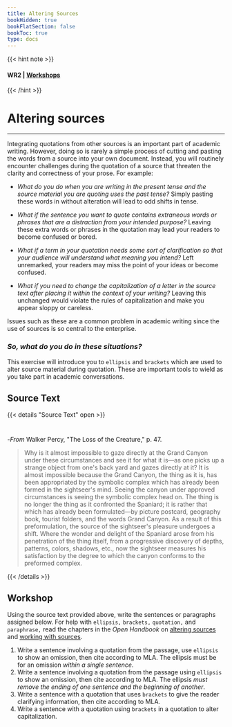 ```yaml
---
title: Altering Sources
bookHidden: true
bookFlatSection: false
bookToc: true
type: docs
---
```

{{< hint note >}} 
#### <i class="fas fa-dot-circle"></i>  **WR2** | [**Workshops**](/courses/workshops/) 
{{< /hint >}}

# Altering sources

---

Integrating quotations from other sources is an important part of academic writing. However, doing so is rarely a simple process of cutting and pasting the words from a source into your own document. Instead, you will routinely encounter challenges during the quotation of a source that threaten the clarity and correctness of your prose. For example:

- <i class="fas fa-question-circle"></i> *What do you do when you are writing in the present tense and the source material you are quoting uses the past tense?* Simply pasting these words in without alteration will lead to odd shifts in tense. 

- <i class="fas fa-question-circle"></i> *What if the sentence you want to quote contains extraneous words or phrases that are a distraction from your intended purpose?* Leaving these extra words or phrases in the quotation may lead your readers to become confused or bored.  

- <i class="fas fa-question-circle"></i> *What if a term in your quotation needs some sort of clarification so that your audience will understand what meaning you intend?* Left unremarked, your readers may miss the point of your ideas or become confused.

- <i class="fas fa-question-circle"></i> *What if you need to change the capitalization of a letter in the source text after placing it within the context of your writing?* Leaving this unchanged would violate the rules of capitalization and make you appear sloppy or careless. 

Issues such as these are a common problem in academic writing since the use of sources is so central to the enterprise. 

### *So, what do you do in these situations?*

This exercise will introduce you to `ellipsis` and `brackets` which are used to alter source material during quotation. These are important tools to wield as you take part in academic conversations.  

## Source Text

{{< details "Source Text" open >}}
#

-*From* Walker Percy, "The Loss of the Creature," p. 47.

>Why is it almost impossible to gaze directly at the Grand Canyon under these circumstances and see it for what it is—as one picks up a strange object from one's back yard and gazes directly at it? It is almost impossible because the Grand Canyon, the thing as it is, has been appropriated by the symbolic complex which has already been formed in the sightseer's mind. Seeing the canyon under approved circumstances is seeing the symbolic complex head on. The thing is no longer the thing as it confronted the Spaniard; it is rather that which has already been formulated—by picture postcard, geography book, tourist folders, and the words Grand Canyon. As a result of this preformulation, the source of the sightseer's pleasure undergoes a shift. Where the wonder and delight of the Spaniard arose from his penetration of the thing itself, from a progressive discovery of depths, patterns, colors, shadows, etc., now the sightseer measures his satisfaction by the degree to which the canyon conforms to the preformed complex.

{{< /details >}} 

## Workshop

Using the source text provided above, write the sentences or paragraphs assigned below. For help with `ellipsis,` `brackets,` `quotation,` and `paraphrase,` read the chapters in the *Open Handbook* on [altering sources](/resources/open-handbook/chapter-9) and [working with sources](/resources/open-handbook/chapter-8). 

1. Write a sentence involving a quotation from the passage, use `ellipsis` to show an omission, then cite according to MLA. The ellipsis must be for an omission *within a single sentence*. 
2. Write a sentence involving a quotation from the passage using `ellipsis` to show an omission, then cite according to MLA. The ellipsis *must remove the ending of one sentence and the beginning of another*. 
3. Write a sentence with a quotation that uses `brackets` to give the reader clarifying information, then cite according to MLA. 
4. Write a sentence with a quotation using `brackets` in a quotation to alter capitalization.

<!---
## My Attempt

1. **Write a sentence involving a quotation from the passage, use ellipsis to show an omission, then cite according to MLA. The ellipsis must be for an omission within a single sentence**.

{{< hint note >}} <span style="color: var(--in-class)"><i class="fa-solid fa-quote-left"></i></span> Why is it <span class="highlight">almost impossible</span> to gaze directly at the Grand Canyon under these circumstances and see it for what it is—as one picks up a strange object from one's back yard and gazes directly at it? It is almost impossible <span class="highlight">because the Grand Canyon<strike>, the thing as it is,</strike> has been appropriated by the symbolic complex which has already been formed in the sightseer's mind</span>. {{< /hint >}} 

> Percy alleges that it is “almost impossible” to encounter the place “because the Grand Canyon . . . has been appropriated by the symbolic complex which has already been formed in the sightseer’s mind” (47).
   
2. **Write a sentence involving a quotation from the passage using ellipsis to show an omission, then cite according to MLA. The ellipsis must remove the ending of one sentence and the beginning of another**.

{{< hint note >}} <span style="color: var(--in-class)"><i class="fa-solid fa-quote-left"></i></span> Why is it <span class="highlight">almost impossible to gaze directly at the Grand Canyon </span>under these circumstances and see it for what it is—as one picks up a strange object from one's back yard and gazes directly at it? It is almost impossible<span class="highlight"> because the Grand Canyon, the thing as it is, has been appropriated by the symbolic complex which has already been formed in the sightseer's mind.</span>. {{< /hint >}} 

> As Percy argues, it is “almost impossible to gaze directly at the Grand Canyon . . . . because the Grand Canyon, the thing as it is, has been appropriated by the symbolic complex which has already been formed in the sightseer's mind" (47).
   
3. **Write a sentence with a quotation that uses brackets to give the reader clarifying information, then cite according to MLA**.

{{< hint note >}} <span style="color: var(--in-class)"><i class="fa-solid fa-quote-left"></i></span> The <span class="highlight">thing</span> is no longer the thing as it confronted the Spaniard; it is rather that which has already been formulated—by picture postcard, geography book, tourist folders, and the words Grand Canyon.</span>. {{< /hint >}} 

> “The [Grand Canyon] is no longer the thing as it confronted the Spaniard,” writes Walker Percy, “it is rather that which has already been formulated—by picture postcard, geography book, tourist folders, and the words Grand Canyon” (47).
   
4. **Write a sentence with a quotation using brackets to alter capitalization**.

{{< hint note >}} <span style="color: var(--in-class)"><i class="fa-solid fa-quote-left"></i></span> It is almost impossible because <span class="highlight">the Grand Canyon, the thing as it is, has been appropriated by the symbolic complex which has already been formed in the sightseer's mind</span>. {{< /hint >}} 

> “[T]he Grand Canyon, the thing as it is, has been appropriated by the symbolic complex which has already been formed in the sightseer’s mind” (Percy 47).
   
<!---
## Example Sentences

{{< hint note >}} 

<span style="color: var(--circle-dots)"><i class="far fa-dot-circle"></i></span>  My [attempt to complete this workshop](/docs/altering-sources-answers.pdf).


{{< /hint >}}

--->


